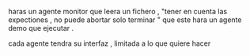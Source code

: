 haras un agente monitor que leera un fichero ,
"tener en cuenta las expectiones , no puede abortar solo terminar " que este hara un agente demo que ejecutar .


cada agente tendra su interfaz , limitada a lo que quiere hacer
